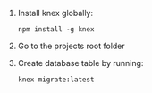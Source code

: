 1. Install knex globally:

   `npm install -g knex`

2. Go to the projects root folder

3. Create database table by running:

   `knex migrate:latest`

